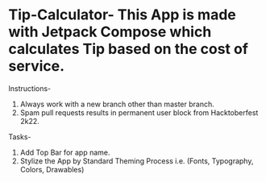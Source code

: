 # Tip-Calculator- This App is made with Jetpack Compose which calculates Tip based on the cost of service.

Instructions-
1. Always work with a new branch other than master branch.
2. Spam pull requests results in permanent user block from Hacktoberfest 2k22.

Tasks-
1. Add Top Bar for app name.
2. Stylize the App by Standard Theming Process i.e. (Fonts, Typography, Colors, Drawables)
